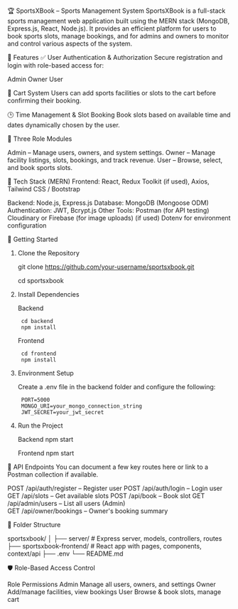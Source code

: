 🏆 SportsXBook – Sports Management System
SportsXBook is a full-stack sports management web application built using the MERN stack (MongoDB, Express.js, React, Node.js). It provides an efficient platform for users to book sports slots, manage bookings, and for admins and owners to monitor and control various aspects of the system.

📌 Features
✅ User Authentication & Authorization
Secure registration and login with role-based access for:

Admin
Owner
User

🛒 Cart System
Users can add sports facilities or slots to the cart before confirming their booking.

🕒 Time Management & Slot Booking
Book slots based on available time and dates dynamically chosen by the user.

👥 Three Role Modules

Admin – Manage users, owners, and system settings.
Owner – Manage facility listings, slots, bookings, and track revenue.
User – Browse, select, and book sports slots.

🧱 Tech Stack (MERN)
Frontend: React, Redux Toolkit (if used), Axios, Tailwind CSS / Bootstrap

Backend: Node.js, Express.js
Database: MongoDB (Mongoose ODM)
Authentication: JWT, Bcrypt.js
Other Tools:
Postman (for API testing)
Cloudinary or Firebase (for image uploads) (if used)
Dotenv for environment configuration

🚀 Getting Started
1. Clone the Repository

    git clone https://github.com/your-username/sportsxbook.git

    cd sportsxbook

3. Install Dependencies

    Backend
    
        cd backend
        npm install

    Frontend
    
        cd frontend
        npm install

4. Environment Setup

    Create a .env file in the backend folder and configure the following:
    
        PORT=5000
        MONGO_URI=your_mongo_connection_string
        JWT_SECRET=your_jwt_secret

5. Run the Project

    Backend
      npm start
    
    Frontend
      npm start

🧪 API Endpoints
You can document a few key routes here or link to a Postman collection if available.

POST /api/auth/register – Register user
POST /api/auth/login – Login user
GET /api/slots – Get available slots
POST /api/book – Book slot
GET /api/admin/users – List all users (Admin)\
GET /api/owner/bookings – Owner's booking summary

📁 Folder Structure

sportsxbook/
│
├── server/        # Express server, models, controllers, routes
├── sportsxbook-frontend/       # React app with pages, components, context/api
├── .env
└── README.md

🛡️ Role-Based Access Control

Role	      Permissions
Admin	      Manage all users, owners, and settings
Owner	      Add/manage facilities, view bookings
User	      Browse & book slots, manage cart
